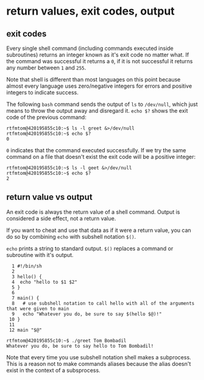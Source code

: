 # return values, exit codes, output

## exit codes
Every single shell command (including commands executed inside subroutines) returns an integer known as it's exit code no matter what. If the command was successful it returns a `0`, if it is not successful it returns any number between `1` and `255`. 

Note that shell is different than most languages on this point because almost every language uses zero/negative integers for errors and positive integers to indicate success. 

The following `bash` command sends the output of `ls` to `/dev/null`, which just means to throw the output away and disregard it. `echo $?` shows the exit code of the previous command:
```
rtfmtom@420195855c10:~$ ls -l greet &>/dev/null
rtfmtom@420195855c10:~$ echo $?
0
```
`0` indicates that the command executed successfully. If we try the same command on a file that doesn't exist the exit code will be a positive integer:
```
rtfmtom@420195855c10:~$ ls -l geet &>/dev/null
rtfmtom@420195855c10:~$ echo $?
2
```

## return value vs output
An exit code is always the return value of a shell command. Output is considered a side effect, not a return value.  

If you want to cheat and use that data as if it were a return value, you can do so by combining `echo` with subshell notation `$()`. 

`echo` prints a string to standard output. `$()` replaces a command or subroutine with it's output.
```
  1 #!/bin/sh
  2 
  3 hello() {
  4  echo "hello to $1 $2"
  5 }
  6 
  7 main() {
  8   # use subshell notation to call hello with all of the arguments that were given to main
  9   echo "Whatever you do, be sure to say $(hello $@)!"
 10 }
 11 
 12 main "$@" 

rtfmtom@420195855c10:~$ ./greet Tom Bombadil
Whatever you do, be sure to say hello to Tom Bombadil!
```
Note that every time you use subshell notation shell makes a subprocess. This is a reason not to make commands aliases because the alias doesn't exist in the context of a subsprocess. 
